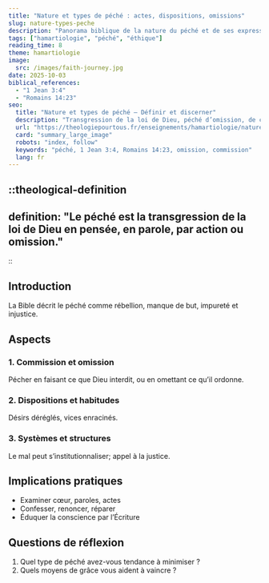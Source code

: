 ```yaml
---
title: "Nature et types de péché : actes, dispositions, omissions"
slug: nature-types-peche
description: "Panorama biblique de la nature du péché et de ses expressions."
tags: ["hamartiologie", "péché", "éthique"]
reading_time: 8
theme: hamartiologie
image:
  src: /images/faith-journey.jpg
date: 2025-10-03
biblical_references:
  - "1 Jean 3:4"
  - "Romains 14:23"
seo:
  title: "Nature et types de péché — Définir et discerner"
  description: "Transgression de la loi de Dieu, péché d’omission, de commission, dispositions et habitudes."
  url: "https://theologiepourtous.fr/enseignements/hamartiologie/nature-types-peche"
  card: "summary_large_image"
  robots: "index, follow"
  keywords: "péché, 1 Jean 3:4, Romains 14:23, omission, commission"
  lang: fr
---
```


::theological-definition
---
definition: "Le péché est la transgression de la loi de Dieu en pensée, en parole, par action ou omission."
---
::

## Introduction

La Bible décrit le péché comme rébellion, manque de but, impureté et injustice.

## Aspects

### 1. Commission et omission
Pécher en faisant ce que Dieu interdit, ou en omettant ce qu’il ordonne.

### 2. Dispositions et habitudes
Désirs déréglés, vices enracinés.

### 3. Systèmes et structures
Le mal peut s’institutionnaliser; appel à la justice.

## Implications pratiques
- Examiner cœur, paroles, actes
- Confesser, renoncer, réparer
- Éduquer la conscience par l’Écriture

## Questions de réflexion
1. Quel type de péché avez-vous tendance à minimiser ?
2. Quels moyens de grâce vous aident à vaincre ?
